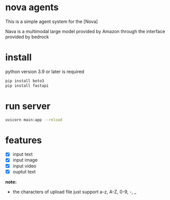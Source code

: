 # nova agents
This is a simple agent system for the [Nova]

Nava is a multimodal large model provided by Amazon through the interface provided by bedrock

# install
python version 3.9 or later is required
```bash
pip install boto3
pip install fastapi
```

# run server
```bash
uvicorn main:app --reload
```

# features
- [x] input text
- [x] input image
- [x] input video
- [x] ouptut text

**note:** 
- the characters of upload file just support a-z, A-Z, 0-9, -, _ 
